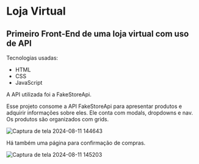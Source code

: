 # Loja Virtual
## Primeiro Front-End de uma loja virtual com uso de API

Tecnologias usadas:

- HTML
- CSS
- JavaScript


A API utilizada foi a FakeStoreApi.


Esse projeto consome a API FakeStoreApi para apresentar produtos e adquirir informações sobre eles. Ele conta com modals, dropdowns e nav. Os produtos são organizados com grids.

![Captura de tela 2024-08-11 144643](https://github.com/user-attachments/assets/4bd98615-edee-4eaf-8991-5895dfedd6d4)


Há também uma página para confirmação de compras.

![Captura de tela 2024-08-11 145203](https://github.com/user-attachments/assets/b49eed9b-e44a-43be-a002-8d0afbec21ad)
